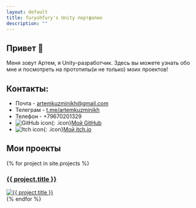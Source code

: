 ```yaml
---
layout: default
title: furyohfury's Unity портфолио
description: ""
---
```


## Привет 👋
Меня зовут Артем, я Unity-разработчик.
Здесь вы можете узнать обо мне и посмотреть на прототипы(и не только) моих проектов!
## Контакты:
- Почта - [artemkuzminikh@gmail.com](mailto:artemkuzminikh@gmail.com)
- Телеграм - [t.me/artemkuzminikh](https://t.me/artemkuzminikh)
- Телефон - +79670201329
- ![GitHub icon](https://github.githubassets.com/favicons/favicon.svg){: .icon}[Мой GitHub](https://github.com/furyohfury)  
- ![Itch icon](https://static.itch.io/images/itchio-textless-black.svg){: .icon}[Мой itch.io](https://furyohfury.itch.io/)


## Мои проекты  
<div class="game-grid">
{% for project in site.projects %}
  <div class="game-card">
    <h3><a href="{{ project.url | relative_url }}">{{ project.title }}</a></h3>
    <a href="{{ project.image | relative_url }}">
        <img src="{{ project.image | relative_url }}" alt="{{ project.title }}" class="project-image" />
    </a>
    <!-- <img src="{{ project.image | relative_url }}" alt="{{ project.title }}" class="project-image"> -->
  </div>
{% endfor %}
</div>
